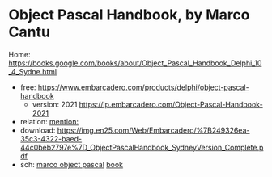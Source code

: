 # Object Pascal Handbook, by Marco Cantu
Home: https://books.google.com/books/about/Object_Pascal_Handbook_Delphi_10_4_Sydne.html
- free: https://www.embarcadero.com/products/delphi/object-pascal-handbook
  - version: 2021 https://lp.embarcadero.com/Object-Pascal-Handbook-2021
- relation: [mention:](https://youtu.be/2rwaQN_O3bU?list=PLwUPJvR9mZHjDFgI9MlNUhH4I7CScwKm0&t=140)
- download: https://img.en25.com/Web/Embarcadero/%7B249326ea-35c3-4322-baed-44c0beb2797e%7D_ObjectPascalHandbook_SydneyVersion_Complete.pdf
- sch: [marco object pascal](https://www.google.com/search?q=marco+%22object+pascal%22) [book](https://www.google.com/search?q=Marco+Cantu%E2%80%99s+Object+Pascal+Handbook)
